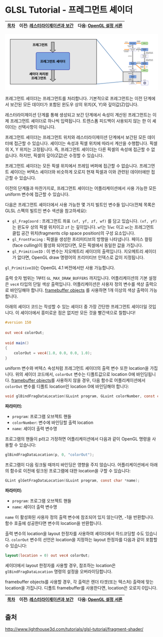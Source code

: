 # GLSL Tutorial - 프레그먼트 셰이더

| [목차](../../README.md) | 이전: [레스터라이제이션과 보간](../07_rasterization/07_rasterization.md) | 다음: [OpenGL 설정 서론](../09_opengl_setup/09_opengl_setup.md) |
| :---------------------- | --------------------------------------------------------: | ---------------------------: |

<p align="center"><img src="../../images/08_fragment_shader/08_fragment_shader1.png" width="700"></p>

프레그먼트 셰이더는 프레그먼트를 처리합니다. 기본적으로 프레그먼트는 이전 단계에서 보간된 모든 데이터가 포함된 윈도우 상의 위치(X, Y)와 깊이값(Z)입니다.

레스터라이제이션 단계를 통해 생성되고 보간 단계에서 속성이 계산된 프레그먼트는 이제 프레그먼트 셰이더로 하나씩 입력됩니다. 트렌스폼 피드백이 사용되지 않는 한 이 셰이더는 선택사항이 아닙니다.

프레그먼트 셰이더는 프레그먼트 위치와 레스터라이제이션 단계에서 보간된 모든 데이터에 접근할 수 있습니다. 셰이더는 속성과 픽셀 위치에 따라서 계산을 수행합니다. 픽셀의 X, Y 위치는 고정됩니다. 즉, 프레그먼트 셰이더는 다른 픽셀의 속성에 접근할 수 없습니다. 하지만, 픽셀의 깊이(Z값)은 수정할 수 있습니다.

프레그먼트 셰이더는 모든 픽셀 위치에서 프레임 버퍼에 접근할 수 없습니다. 프레그먼트 셰이더는 버텍스 셰이더와 비슷하게 오로지 현재 픽셀과 이와 관련된 데이터에만 접근할 수 있습니다.

이전의 단계들과 마찬가지로, 프레그먼트 셰이더는 어플리케이션에서 사용 가능한 모든 uniform 변수에 접근할 수 있습니다.

다음은 프레그먼트 셰이더에서 사용 가능한 몇 가지 빌트인 변수들 입니다(전체 목록은 GLSL 스펙의 빌트인 변수 색션을 참고하세요):
- `gl_FragCoord` : 프레그먼트 좌표 `(xf, yf, zf, wf)` 를 담고 있습니다. `(xf, yf)` 는 윈도우 상의 픽셀 위치이고 `zf` 는 깊이입니다. `wf`는 1/`wc` 이고 `wc`는 프레그먼트 클립 공간 위치(fragments clip space position)의 구성 요소입니다.
- `gl_FrontFacing` : 픽셀을 생성한 프리미티브의 방향을 나타냅니다. 페이스 컬링(face culling)이 활성화 되어있다면, 모든 픽셀에서 동일한 값을 가집니다.
- `gl_PrimitiveID` : 이 변수는 지오메트리 셰이더의 출력입니다. 지오메트리 셰이더가 없다면, OpenGL draw 명령어의 프리미티브 인덱스로 값이 지정됩니다.

`gl_PrimitiveID`는 OpenGL 4.1 버전에서만 사용 가능합니다.

출력 숫자 범위는 1부터 `GL_MAX_DRAW_BUFFERS` 까지입니다. 어플리케이션의 기본 설정은 `vec4` 타입의 단일 색상 출력입니다. 어플리케이션은 사용자 정의 변수를 색상 출력으로 바인딩해야 합니다. [framebuffer objects](http://www.lighthouse3d.com/tutorials/opengl_framebuffer_objects/) 를 사용하면 1개 이상의 색상 출력이 가능합니다.

아래의 셰이더 코드는 작성할 수 있는 셰이더 중 가장 간단한 프레그먼트 셰이더일 것입니다. 이 셰이더에서 흥미로운 점은 없지만 모든 것을 빨간색으로 칠합니다!

```glsl
#version 150

out vec4 colorOut;

void main()
{
    colorOut = vec4(1.0, 0.0, 0.0, 1.0);
}
```

uniform 변수와 버텍스 속성처럼 프레그먼트 셰이더의 출력 변수 또한 location을 가집니다. 위의 셰이더 코드에서, `colorOut` 변수는 디폴트값으로 location 0에 바인딩됩니다. [framebuffer objects](http://www.lighthouse3d.com/tutorials/opengl_framebuffer_objects/)를 사용하지 않을 경우, 다음 함수로 어플리케이션에서 `colorOut` 변수를 디폴트 location인 location 0에 바인딩해야 합니다:

```c
void glBindFragDataLocation(GLuint program, GLuint colorNumber, const char *name);
```

**파라미터:**
- `program`: 프로그램 오브젝트 핸들
- `colorNumber`: 변수에 바인딩할 출력 location
- `name`: 셰이더 출력 변수명

프로그램의 핸들이 p라고 가정하면 어플리케이션에서 다음과 같이 OpenGL 명령을 사용할 수 있습니다:

```c
glBindFragDataLocation(p, 0, "colorOut");
```

프로그램이 다음 링크될 때까지 바인딩은 영향을 주지 않습니다. 어플리케이션에서 아래의 함수로 이전에 링크된 프로그램에 대한 location을 구할 수 있습니다:

```c
GLint glGetFragDataLocation(GLuint program, const char *name);
```

**파라미터:**
- `program`: 프로그램 오브젝트 핸들
- `name`: 셰이더 출력 변수명

`name` 이 활성화된 사용자 정의 출력 변수에 참조되어 있지 않는다면, -1을 반환합니다. 함수 호출에 성공한다면 변수의 location을 반환합니다.

출력 변수의 location을 layout 한정자를 사용하여 셰이더에서 하드코딩할 수도 있습니다. `colorOut` 변수의 선언은 location을 지정하는 layout 한정자를 다음과 같이 포함할 수 있습니다:

```glsl
layout(location = 0) out vec4 colorOut;
```

셰이더에서 layout 한정자를 사용할 경우, 참조하는 location은 `glBindFragDataLocation` 명령의 설정을 오버라이딩합니다.

framebuffer objects를 사용할 경우, 각 출력은 렌더 타겟(또는 텍스처) 출력에 맞는 location을 가집니다. 디폴트 framebuffer를 사용한다면, location은 오로지 0입니다.

| [목차](../../README.md) | 이전: [레스터라이제이션과 보간](../07_rasterization/07_rasterization.md) | 다음: [OpenGL 설정 서론](../09_opengl_setup/09_opengl_setup.md) |
| :---------------------- | --------------------------------------------------------: | ---------------------------: |



## 출처

http://www.lighthouse3d.com/tutorials/glsl-tutorial/fragment-shader/